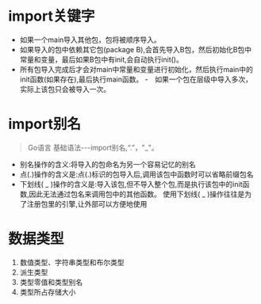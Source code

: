 # import关键字
- 如果一个main导入其他包，包将被顺序导入。
- 如果导入的包中依赖其它包(package B),会首先导入B包，然后初始化B包中常量和变量，最后如果B包中有init,会自动执行init()。
- 所有包导入完成后才会对main中常量和变量进行初始化，然后执行main中的init函数(如果存在),最后执行main函数。
-　如果一个包在层级中导入多次，实际上该包只会被导入一次。

# import别名
> Go语言 基础语法---import别名,“.”，"_"。
- 别名操作的含义:将导入的包命名为另一个容易记忆的别名
- 点(.)操作的含义是:点(.)标识的包导入后,调用该包中函数时可以省略前缀包名
- 下划线( _ )操作的含义是:导入该包,但不导入整个包,而是执行该包中的init函数,因此无法通过包名来调用包中的其他函数。
使用下划线( _ )操作往往是为了注册包里的引擎,让外部可以方便地使用

# 数据类型
1. 数值类型、字符串类型和布尔类型
2. 派生类型
3. 类型零值和类型别名
4. 类型所占存储大小